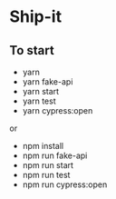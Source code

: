 # Ship-it

## To start

- yarn
- yarn fake-api
- yarn start
- yarn test
- yarn cypress:open

or

- npm install
- npm run fake-api
- npm run start
- npm run test
- npm run cypress:open
